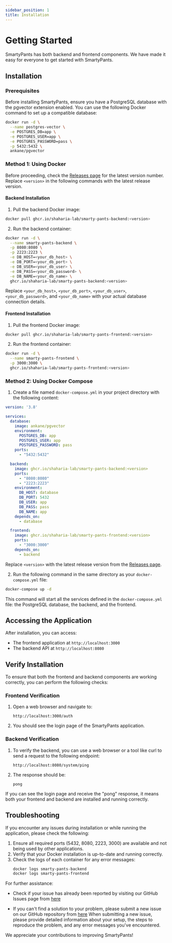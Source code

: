 ```yaml
---
sidebar_position: 1
title: Installation
---
```


# Getting Started

SmartyPants has both backend and frontend components. We have made it easy for everyone to get started with SmartyPants.

## Installation

### Prerequisites

Before installing SmartyPants, ensure you have a PostgreSQL database with the pgvector extension enabled. You can use the following Docker command to set up a compatible database:

```bash
docker run -d \
  --name postgres-vector \
  -e POSTGRES_DB=app \
  -e POSTGRES_USER=app \
  -e POSTGRES_PASSWORD=pass \
  -p 5432:5432 \
  ankane/pgvector
```

### Method 1: Using Docker

Before proceeding, check the [Releases page](https://github.com/shaharia-lab/smarty-pants/releases) for the latest version number. Replace `<version>` in the following commands with the latest release version.

#### Backend Installation

1. Pull the backend Docker image:

```bash
docker pull ghcr.io/shaharia-lab/smarty-pants-backend:<version>
```

2. Run the backend container:

```bash
docker run -d \
  --name smarty-pants-backend \
  -p 8080:8080 \
  -p 2223:2223 \
  -e DB_HOST=<your_db_host> \
  -e DB_PORT=<your_db_port> \
  -e DB_USER=<your_db_user> \
  -e DB_PASS=<your_db_password> \
  -e DB_NAME=<your_db_name> \
  ghcr.io/shaharia-lab/smarty-pants-backend:<version>
```

Replace `<your_db_host>`, `<your_db_port>`, `<your_db_user>`, `<your_db_password>`, and `<your_db_name>` with your actual database connection details.

#### Frontend Installation

1. Pull the frontend Docker image:

```bash
docker pull ghcr.io/shaharia-lab/smarty-pants-frontend:<version>
```

2. Run the frontend container:

```bash
docker run -d \
  --name smarty-pants-frontend \
  -p 3000:3000 \
  ghcr.io/shaharia-lab/smarty-pants-frontend:<version>
```

### Method 2: Using Docker Compose

1. Create a file named `docker-compose.yml` in your project directory with the following content:

```yaml
version: '3.8'

services:
  database:
    image: ankane/pgvector
    environment:
      POSTGRES_DB: app
      POSTGRES_USER: app
      POSTGRES_PASSWORD: pass
    ports:
      - "5432:5432"

  backend:
    image: ghcr.io/shaharia-lab/smarty-pants-backend:<version>
    ports:
      - "8080:8080"
      - "2223:2223"
    environment:
      DB_HOST: database
      DB_PORT: 5432
      DB_USER: app
      DB_PASS: pass
      DB_NAME: app
    depends_on:
      - database

  frontend:
    image: ghcr.io/shaharia-lab/smarty-pants-frontend:<version>
    ports:
      - "3000:3000"
    depends_on:
      - backend
```

Replace `<version>` with the latest release version from the [Releases page](https://github.com/shaharia-lab/smarty-pants/releases).

2. Run the following command in the same directory as your `docker-compose.yml` file:

```bash
docker-compose up -d
```

This command will start all the services defined in the `docker-compose.yml` file: the PostgreSQL database, the backend, and the frontend.

## Accessing the Application

After installation, you can access:

- The frontend application at `http://localhost:3000`
- The backend API at `http://localhost:8080`

## Verify Installation

To ensure that both the frontend and backend components are working correctly, you can perform the following checks:

### Frontend Verification

1. Open a web browser and navigate to:
   ```
   http://localhost:3000/auth
   ```
2. You should see the login page of the SmartyPants application.

### Backend Verification

1. To verify the backend, you can use a web browser or a tool like curl to send a request to the following endpoint:
   ```
   http://localhost:8080/system/ping
   ```
2. The response should be:
   ```
   pong
   ```

If you can see the login page and receive the "pong" response, it means both your frontend and backend are installed and running correctly.

## Troubleshooting

If you encounter any issues during installation or while running the application, please check the following:

1. Ensure all required ports (5432, 8080, 2223, 3000) are available and not being used by other applications.
2. Verify that your Docker installation is up-to-date and running correctly.
3. Check the logs of each container for any error messages:
   ```bash
   docker logs smarty-pants-backend
   docker logs smarty-pants-frontend
   ```

For further assistance:

- Check if your issue has already been reported by visiting our GitHub Issues page from [here](https://github.com/shaharia-lab/smarty-pants/issues?q=is%3Aissue+is%3Aopen+label%3Ainstallation)

- If you can't find a solution to your problem, please submit a new issue on our GitHub repository from [here](https://github.com/shaharia-lab/smarty-pants/issues)
  When submitting a new issue, please provide detailed information about your setup, the steps to reproduce the problem, and any error messages you've encountered.

We appreciate your contributions to improving SmartyPants!